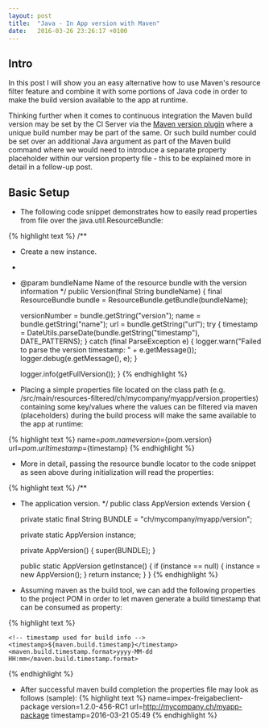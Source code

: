 ```yaml
---
layout: post
title:  "Java - In App version with Maven"
date:   2016-03-26 23:26:17 +0100
---
```


## Intro

In this post I will show you an easy alternative how to use Maven's resource filter feature
and combine it with some portions of Java code in order to make the build version
available to the app at runtime.

Thinking further when it comes to continuous integration the Maven build version
may be set by the CI Server via the [Maven version plugin](http://www.mojohaus.org/versions-maven-plugin/) where
a unique build number may be part of the same. Or such build number could be set over
an additional Java argument as part of the Maven build command where we would need to
introduce a separate property placeholder within our version property file - this to
be explained more in detail in a follow-up post.

## Basic Setup

* The following code snippet demonstrates how to easily read properties from file over the java.util.ResourceBundle:

{% highlight text %}
  /**
  * Create a new instance.
  *
  * @param bundleName Name of the resource bundle with the version information
  */
  public Version(final String bundleName) {
    final ResourceBundle bundle = ResourceBundle.getBundle(bundleName);

    versionNumber = bundle.getString("version");
    name = bundle.getString("name");
    url = bundle.getString("url");
    try {
        timestamp = DateUtils.parseDate(bundle.getString("timestamp"), DATE_PATTERNS);
    } catch (final ParseException e) {
        logger.warn("Failed to parse the version timestamp: " + e.getMessage());
        logger.debug(e.getMessage(), e);
    }

    logger.info(getFullVersion());
  }
{% endhighlight %}

* Placing a simple properties file located on the class path (e.g. <project>/src/main/resources-filtered/ch/mycompany/myapp/version.properties) containing some key/values where the values can be filtered via maven (placeholders) during the build process will make the same available to the app at runtime:

{% highlight text %}
  name=${pom.name}
  version=${pom.version}
  url=${pom.url}
  timestamp=${timestamp}
{% endhighlight %}

* More in detail, passing the resource bundle locator to the code snippet as seen above during initialization will read the properties:

{% highlight text %}
  /**
  * The application version.
  */
  public class AppVersion extends Version {

    private static final String BUNDLE = "ch/mycompany/myapp/version";

    private static AppVersion instance;

    private AppVersion() {
        super(BUNDLE);
    }

    public static AppVersion getInstance() {
        if (instance == null) {
            instance = new AppVersion();
        }
        return instance;
    }
  }
{% endhighlight %}

* Assuming maven as the build tool, we can add the following properties to the project POM in order to let maven generate a build timestamp that can be consumed as property:

{% highlight text %}
  <properties>

    <!-- timestamp used for build info -->
    <timestamp>${maven.build.timestamp}</timestamp>
    <maven.build.timestamp.format>yyyy-MM-dd HH:mm</maven.build.timestamp.format>

  </properties>
{% endhighlight %}

* After successful maven build completion the properties file may look as follows (sample):
{% highlight text %}
  name=impex-freigabeclient-package
  version=1.2.0-456-RC1
  url=http://mycompany.ch/myapp-package
  timestamp=2016-03-21 05:49
{% endhighlight %}
